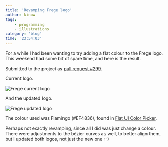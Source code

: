 ```yaml
---
title: 'Revamping Frege logo'
author: kinow
tags:
    - programming
    - illustrations
category: 'blog'
time: '23:54:03'
---
```


For a while I had been wanting to try adding a flat colour to the Frege
logo. This weekend had some bit of spare time, and here is the result.

Submitted to the project as [pull request #299](https://github.com/Frege/frege/pull/299/files).

Current logo.

<img class="ui centered large image" src="{{assets['Frege_logo']}}" alt="Frege current logo" />

And the updated logo.

<img class="ui centered large image" src="{{assets['Frege_logo_flat_colours']}}" alt="Frege updated logo" />

The colour used was Flamingo (#EF4836), found in [Flat UI Color Picker](http://www.flatuicolorpicker.com/).

Perhaps not exactly revamping, since all I did was just change a colour. There were
adjustments to the b&eacute;zier curves as well, to better align them, but I updated both
logos, not just the new one :-)
